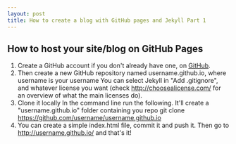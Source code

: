 ```yaml
---
layout: post
title: How to create a blog with GitHub pages and Jekyll Part 1
---
```


How to host your site/blog on GitHub Pages
------------------------------------------

1.	Create a GitHub account if you don't already have one, on [GitHub].
2.	Then create a new GitHub repository named username.github.io, where username is your username
	You can select Jekyll in "Add .gitignore", and whatever license you want (check <http://choosealicense.com/> for an overview of what the main licenses do).
3.	Clone it locally
	In the command line run the following. It'll create a "username.github.io" folder containing you repo
    git clone https://github.com/username/username.github.io
4.	You can create a simple index.html file, commit it and push it. Then go to <http://username.github.io/> and that's it!

[GitHub]: https://github.com